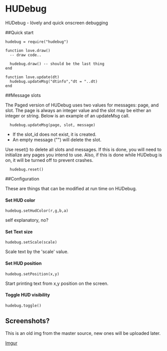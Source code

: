 HUDebug
=======

HUDebug - lövely and quick onscreen debugging

##Quick start
  
    hudebug = require("hudebug")
    
    function love.draw()
      -- draw code..
      
      hudebug.draw() -- should be the last thing
    end
    
    function love.update(dt)
      hudebug.updateMsg("dtinfo","dt = "..dt)
    end

##Message slots

  The Paged version of HUDebug uses two values for messages: page, and slot. The page is always an integer value and the   slot may be either an integer or string. Below is an example of an updateMsg call.
    
      hudebug.updateMsg(page, slot, message)
      
  * If the slot_id does not exist, it is created. 
  * An empty message ("") will delete the slot.
  
Use reset() to delete all slots and messages. If this is done, you will need to initialize any pages you intend to use. Also, if this is done while HUDebug is on, it will be turned off to prevent crashes.

      hudebug.reset()

      
##Configuration

These are things that can be modified at run time on HUDebug.

#### Set HUD color

    hudebug.setHudColor(r,g,b,a)
  self explanatory, no?

#### Set Text size

    hudebug.setScale(scale)
  Scale text by the 'scale' value.
  
#### Set HUD position

    hudebug.setPosition(x,y)
  Start printing text from x,y position on the screen.
  
#### Toggle HUD visibility

    hudebug.toggle()
  
## Screenshots?

This is an old img from the master source, new ones will be uploaded later.

[Imgur](http://i.imgur.com/m9leK4R.png)


